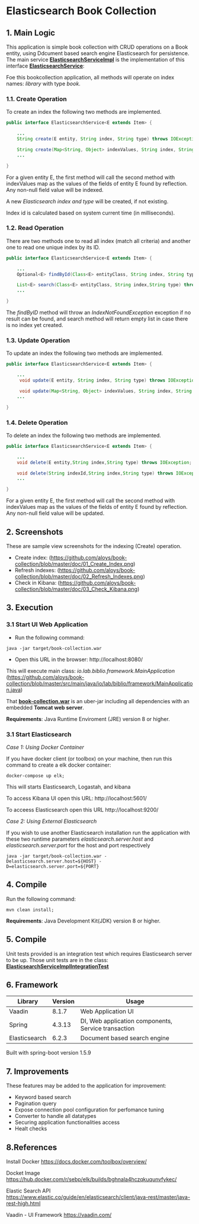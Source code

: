 
# Elasticsearch Book Collection

## 1. Main Logic

This application is simple book collection with CRUD operations on a Book entity, using Ddcument based search engine Elasticsearch for persistence.
The main service [**ElasticsearchServiceImpl**](https://github.com/aloys/book-collection/blob/master/src/main/java/io/lab/biblio/application/service/ElasticsearchServiceImpl.java) is the implementation of this interface [**ElasticsearchService**](https://github.com/aloys/book-collection/blob/master/src/main/java/io/lab/biblio/application/service/ElasticsearchServiceImpl.java):

Foe this bookcollection application, all methods will operate on index names: *library* with type *book*.

### 1.1. Create Operation

To create an index the following two methods are implemented.


```java
public interface ElasticsearchService<E extends Item> {

    ...
    String create(E entity, String index, String type) throws IOException;

    String create(Map<String, Object> indexValues, String index, String type) throws IOException;
    ...

}
```

For a given entity E, the first method will call the second method with indexValues map as the values of the fields
of entity E found by reflection. Any non-null field value will be indexed.

A new *Elasticsearch index and type* will be created, if not existing.

Index id is calculated based on system current time (in milliseconds).

### 1.2. Read Operation

There are two methods one to read all index (match all criteria) and another one to read
one unique index by its ID.


```java
public interface ElasticsearchService<E extends Item> {

    ...
    Optional<E> findById(Class<E> entityClass, String index, String type, String indexId) throws IOException;

    List<E> search(Class<E> entityClass, String index,String type) throws IOException;
    ...

}
```

The _findByID_ method will throw an _IndexNotFoundException_ exception if no result can be found, and search method will return
empty list in case there is no index yet created.

### 1.3. Update Operation

To update an index the following two methods are implemented.


```java
public interface ElasticsearchService<E extends Item> {

    ...
     void update(E entity, String index, String type) throws IOException;

     void update(Map<String, Object> indexValues, String index, String type,String indexId) throws IOException;
    ...

}
```

### 1.4. Delete Operation

To delete an index the following two methods are implemented.


```java
public interface ElasticsearchService<E extends Item> {

    ...
    void delete(E entity,String index,String type) throws IOException;

    void delete(String indexId,String index,String type) throws IOException;
    ...

}
```

For a given entity E, the first method will call the second method with indexValues map as the values of the fields
of entity E found by reflection. Any non-null field value will be updated.

## 2. Screenshots

These are sample view screenshots for the indexing (Create) operation.

- Create index: (https://github.com/aloys/book-collection/blob/master/doc/01_Create_Index.png)
- Refresh indexes: (https://github.com/aloys/book-collection/blob/master/doc/02_Refresh_Indexes.png)
- Check in Kibana: (https://github.com/aloys/book-collection/blob/master/doc/03_Check_Kibana.png)


## 3. Execution

### 3.1 Start UI Web Application

- Run the following command:

```console
java -jar target/book-collection.war
```
- Open this URL in the browser:
http://localhost:8080/

This will execute main class: _io.lab.biblio.framework.MainApplication_
(https://github.com/aloys/book-collection/blob/master/src/main/java/io/lab/biblio/framework/MainApplication.java)

That [**book-collection.war**](https://github.com/aloys/book-collection/blob/master/target/book-collection.war) is an uber-jar including all dependencies with an embedded **Tomcat web server**.

**Requirements**: Java Runtime Enviroment (JRE) version 8 or higher.

### 3.1 Start Elasticsearch

*Case 1: Using Docker Container*

If you have docker client (or toolbox) on your machine, then run this command to create a elk docker container:

```console
docker-compose up elk;
```

This will starts Elasticsearch, Logastah, and kibana

To access Kibana UI open this URL:
http://localhost:5601/

To acceess Elasticsearch open this URL
http://localhost:9200/

*Case 2: Using External Elasticsearch*

If you wish to use another Elasticsearch installation run the application with these two runtime parameters _elasticsearch.server.host_ and
_elasticsearch.server.port_ for the host and port respectively


```console
java -jar target/book-collection.war -Delasticsearch.server.host=${HOST} -D=elasticsearch.server.port=${PORT}
```


## 4. Compile

Run the following command:
```console
mvn clean install;
```
**Requirements**: Java Development Kit(JDK) version 8 or higher.

## 5. Compile

Unit tests provided is an integration test which requires Elasticsearch server to be up.
Those unit tests are in the class: [**ElasticsearchServiceImplIntegrationTest**](https://github.com/aloys/book-collection/blob/master/src/test/java/io/lab/biblio/ElasticsearchServiceImplIntegrationTest.java)

## 6. Framework

| Library | Version | Usage |
|---------|---------|---------|
| Vaadin | 8.1.7 | Web Application UI |
| Spring | 4.3.13 | DI, Web application components, Service transaction |
| Elasticsearch  | 6.2.3 | Document based search engine |

Built with spring-boot version 1.5.9

## 7. Improvements

These features may be added to the application for improvement:
- Keyword based search
- Pagination query
- Expose connection pool configuration for perfomance tuning
- Converter to handle all datatypes
- Securing application functionalities access
- Healt checks


## 8.References
Install Docker
https://docs.docker.com/toolbox/overview/

Docket Image
https://hub.docker.com/r/sebp/elk/builds/bghnala4hczqkuqunvfykec/

Elastic Search API
https://www.elastic.co/guide/en/elasticsearch/client/java-rest/master/java-rest-high.html

Vaadin - UI Framework
https://vaadin.com/
